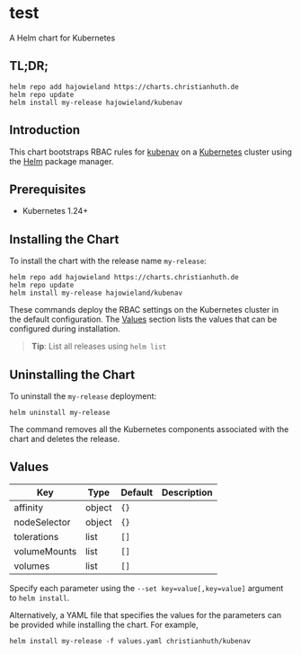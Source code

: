 # test

A Helm chart for Kubernetes

## TL;DR;

```console
helm repo add hajowieland https://charts.christianhuth.de
helm repo update
helm install my-release hajowieland/kubenav
```

## Introduction

This chart bootstraps RBAC rules for [kubenav](https://github.com/kubenav/kubenav) on a [Kubernetes](http://kubernetes.io) cluster using the [Helm](https://helm.sh) package manager.

## Prerequisites

- Kubernetes 1.24+

## Installing the Chart

To install the chart with the release name `my-release`:

```console
helm repo add hajowieland https://charts.christianhuth.de
helm repo update
helm install my-release hajowieland/kubenav
```

These commands deploy the RBAC settings on the Kubernetes cluster in the default configuration. The [Values](#values) section lists the values that can be configured during installation.

> **Tip**: List all releases using `helm list`

## Uninstalling the Chart

To uninstall the `my-release` deployment:

```console
helm uninstall my-release
```

The command removes all the Kubernetes components associated with the chart and deletes the release.

## Values

| Key | Type | Default | Description |
|-----|------|---------|-------------|
| affinity | object | `{}` |  |
| nodeSelector | object | `{}` |  |
| tolerations | list | `[]` |  |
| volumeMounts | list | `[]` |  |
| volumes | list | `[]` |  |

Specify each parameter using the `--set key=value[,key=value]` argument to `helm install`.

Alternatively, a YAML file that specifies the values for the parameters can be provided while installing the chart. For example,

```console
helm install my-release -f values.yaml christianhuth/kubenav
```
